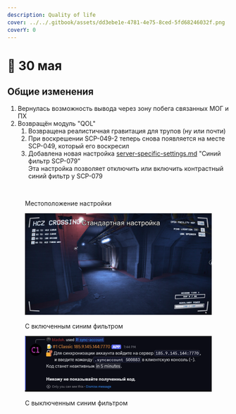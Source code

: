 ```yaml
---
description: Quality of life
cover: ../../.gitbook/assets/dd3ebe1e-4781-4e75-8ced-5fd68246032f.png
coverY: 0
---
```


# 🌿 30 мая

## Общие изменения

1. Вернулась возможность вывода через зону побега связанных МОГ и ПХ
2. Возвращён модуль "QOL"
   1. Возвращена реалистичная гравитация для трупов (ну или почти)
   2. При воскрешении SCP-049-2 теперь снова появляется на месте SCP-049, который его воскресил
   3. Добавлена новая настройка [server-specific-settings.md](../../newbies/obshii-spisok/server-specific-settings.md "mention") "Синий фильтр SCP-079"\
      Эта настройка позволяет отключить или включить контрастный синий фильтр у SCP-079

<figure><img src="../../.gitbook/assets/image (27).png" alt=""><figcaption><p>Местоположение настройки</p></figcaption></figure>

<figure><img src="../../.gitbook/assets/image (2) (1) (1).png" alt=""><figcaption><p>С включенным синим фильтром</p></figcaption></figure>

<figure><img src="../../.gitbook/assets/image (3) (1).png" alt=""><figcaption><p>С выключенным синим фильтром</p></figcaption></figure>
